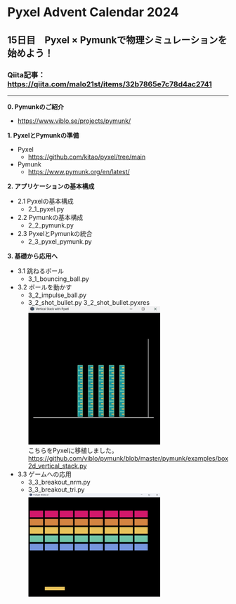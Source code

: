 # Pyxel Advent Calendar 2024  
## 15日目　Pyxel × Pymunkで物理シミュレーションを始めよう！  
### Qiita記事：https://qiita.com/malo21st/items/32b7865e7c78d4ac2741
---

**0. Pymunkのご紹介**
  - https://www.viblo.se/projects/pymunk/  

**1. PyxelとPymunkの準備**
  - Pyxel  
    - https://github.com/kitao/pyxel/tree/main  
  - Pymunk  
    - https://www.pymunk.org/en/latest/  

**2. アプリケーションの基本構成**  
  - 2.1 Pyxelの基本構成  
    - 2_1_pyxel.py  
  - 2.2 Pymunkの基本構成  
    - 2_2_pymunk.py  
  - 2.3 PyxelとPymunkの統合  
    - 2_3_pyxel_pymunk.py  

**3. 基礎から応用へ**  
  - 3.1 跳ねるボール  
    - 3_1_bouncing_ball.py  
  - 3.2 ボールを動かす  
    - 3_2_impulse_ball.py  
    - 3_2_shot_bullet.py  3_2_shot_bullet.pyxres  
      <img src="/gif/3_2_shot_bullet.gif" width="300">  
      こちらをPyxelに移植しました。  
      https://github.com/viblo/pymunk/blob/master/pymunk/examples/box2d_vertical_stack.py
  - 3.3 ゲームへの応用  
    - 3_3_breakout_nrm.py  
    - 3_3_breakout_tri.py  
      <img src="/gif/3_3_breakout_tri.gif" width="300">
